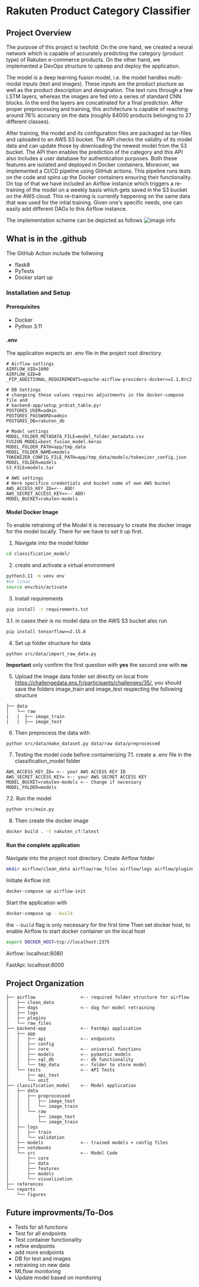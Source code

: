 # Rakuten Product Category Classifier

## Project Overview

The purpose of this project is twofold: On the one hand, we created a neural network which is capable of accurately predicting the category (product type) of Rakuten e-commerce products. On the other hand, we implemented a DevOps structure to upkeep and deploy the application.

The model is a deep learning fusion model, i.e. the model handles multi-modal inputs (text and images). These inputs are the product piucture as well as the product description and designation. The text runs through a few LSTM layers, whereas the images are fed into a series of standard CNN blocks. In the end the layers are concatinated for a final prediction. After proper preprocessing and training, this architecture is capable of reaching around 76% accuracy on the data (roughly 84000 products belonging to 27 different classes).

After training, the model and its configuration files are packaged as tar-files and uploaded to an AWS S3 bucket. The API checks the validity of its model data and can update those by downloading the newest model from the S3 bucket. The API then enables the prediction of the category and this API also includes a user database for authentication purposes. Both these features are isolated and deployed in Docker containers. Moreover, we implemented a CI/CD pipeline using GitHub actions. This pipeline runs tests on the code and spins up the Docker containers ensuring their functionality. On top of that we have included an Airflow instance which triggers a re-training of the model on a weekly basis which gets saved in the S3 bucket on the AWS cloud. This re-training is currently happening on the same data that was used for the intial training. Given one's specific needs, one can easily add different DAGs to this Airflow instance.

The implementation scheme can be depicted as follows
![image info](./implementation_scheme.drawio.png)
## What is in the .github
The GitHub Action include the follwoing 
- flask8
- PyTests
- Docker start up

### Installation and Setup
#### Prerequisites
- Docker
- Python 3.11
#### .env
The application expects  an .env file in the project root directory.
```.env
# Airflow settings
AIRFLOW_UID=1000
AIRFLOW_GID=0
_PIP_ADDITIONAL_REQUIREMENTS=apache-airflow-providers-docker==2.1.0rc2

# DB Settings
# changeing these values requires adjustments in the docker-compose file and
# backend-app/setup_prdcat_table.py!
POSTGRES_USER=admin 
POSTGRES_PASSWORD=admin 
POSTGRES_DB=rakuten_db

# Model settings
MODEL_FOLDER_METADATA_FILE=model_folder_metadata.csv
FUSION_MODEL=best_fusion_model.keras
MODEL_FOLDER_PATH=app/tmp_data
MODEL_FOLDER_NAME=models
TOKENIZER_CONFIG_FILE_PATH=app/tmp_data/models/tokenizer_config.json
MODEL_FOLDER=models
S3_FILE=models.tar

# AWS settings
# Here specifice credentials and bucket name of own AWS bucket 
AWS_ACCESS_KEY_ID=<-- ADD! 
AWS_SECRET_ACCESS_KEY=<-- ADD!
MODEL_BUCKET=rakuten-models
```
#### Model Docker Image
To enable retraining of the Model it is necessary to create the docker image for the model locally.
There for we have to set it up first.
1. Navigate into the model folder
```bash
cd classification_model/
```
2. create and activate a virtual environment 
``` bash
python3.11 -m venv env
#on linux
source env/bin/activate
```
3. Install requirements
``` bash
pip install -r requirements.txt 
```
3.1. in cases their is no model data on the AWS S3 bucket also run
```bash
pip install tensorflow==2.15.0
```
4. Set up folder structure for data
```
python src/data/import_raw_data.py
```
**Important** only confirm the first question with **yes** the second one with **no**

5. Upload the image data folder set directly on local from https://challengedata.ens.fr/participants/challenges/35/, you should save the folders image_train and image_test respecting the following structure
```
├── data
│   └── raw           
|   |  ├── image_train 
|   |  ├── image_test 
```
6. Then preprocess the data with 
``` bash
python src/data/make_dataset.py data/raw data/preprocessed 
```

7. Testing the model code before containerizing
7.1. create a .env file in the classification_model folder
```.env
AWS_ACCESS_KEY_ID= <-- your AWS ACCESS KEY ID 
AWS_SECRET_ACCESS_KEY= <-- your AWS SECRET ACCESS KEY
MODEL_BUCKET=rakuten-models <-- Change if necessary 
MODEL_FOLDER=models
```
7.2. Run the model
```bash
python src/main.py
```
8. Then create the docker image
```bash
docker build . -t rakuten_cf:latest
```

#### Run the complete application 
Navigate into the project root directory.
Create Airflow folder
```bash
mkdir airflow/clean_data airflow/raw_files airflow/logs airflow/plugins
```
Initiate Airflow init
```bash
docker-compose up airflow-init
```
Start the application with
```bash
docker-compose up --build
```
the `--build` flag is only necessary for the first time
Then set docker host, to enable Airflow to start docker container on the local host
```bash
export DOCKER_HOST=tcp://localhost:2375
```
Airflow: localhost:8080

FastApi: localhost:8000

Project Organization
------------
    ├── airflow                 <-- required folder structure for airflow
    │   ├── clean_data
    │   ├── dags                <-- dag for model retraining 
    │   ├── logs
    │   ├── plugins
    │   └── raw_files
    ├── backend-app             <-- FastApi application
    │   ├── app
    │   │   ├── api             <-- endpoints
    │   │   ├── config
    │   │   ├── core            <-- universal functions
    │   │   ├── models          <-- pydantic models
    │   │   ├── sql_db          <-- db functionality
    │   │   └── tmp_data        <-- folder to store model
    │   └── tests               <-- API Tests
    │       ├── api_test
    │       └── unit
    ├── classification_model    <-- Model application
    │   ├── data
    │   │   ├── preprocessed
    │   │   │   ├── image_test
    │   │   │   └── image_train
    │   │   └── raw
    │   │       ├── image_test
    │   │       └── image_train
    │   ├── logs
    │   │   ├── train
    │   │   └── validation
    │   ├── models              <-- trained models + config files
    │   ├── notebooks
    │   └── src                 <-- Model Code
    │       ├── core
    │       ├── data
    │       ├── features
    │       ├── models
    │       └── visualization
    ├── references
    └── reports
        └── figures

## Future improvments/To-Dos
- Tests for all functions
- Test for all endpoints
- Test container functionality
- refine endpoints
- add more endpoints
- DB for text and images
- retraining on new data
- MLflow monitoring
- Update model based on monitoring
 
